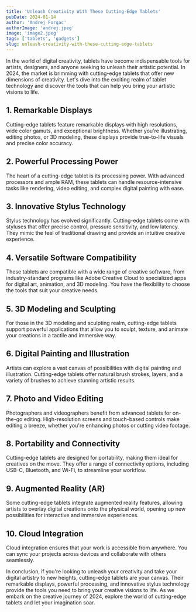 ```yaml
---
title: 'Unleash Creativity With These Cutting-Edge Tablets'
pubDate: 2024-01-14
author: 'Andrej Forgac'
authorImage: 'andrej.jpeg'
image: 'image2.jpeg'
tags: ['tablets', 'gadgets']
slug: unleash-creativity-with-these-cutting-edge-tablets
---
```


In the world of digital creativity, tablets have become indispensable tools for artists, designers, and anyone seeking to unleash their artistic potential. In 2024, the market is brimming with cutting-edge tablets that offer new dimensions of creativity. Let's dive into the exciting realm of tablet technology and discover the tools that can help you bring your artistic visions to life.

## 1. Remarkable Displays

Cutting-edge tablets feature remarkable displays with high resolutions, wide color gamuts, and exceptional brightness. Whether you're illustrating, editing photos, or 3D modeling, these displays provide true-to-life visuals and precise color accuracy.

## 2. Powerful Processing Power

The heart of a cutting-edge tablet is its processing power. With advanced processors and ample RAM, these tablets can handle resource-intensive tasks like rendering, video editing, and complex digital painting with ease.

## 3. Innovative Stylus Technology

Stylus technology has evolved significantly. Cutting-edge tablets come with styluses that offer precise control, pressure sensitivity, and low latency. They mimic the feel of traditional drawing and provide an intuitive creative experience.

## 4. Versatile Software Compatibility

These tablets are compatible with a wide range of creative software, from industry-standard programs like Adobe Creative Cloud to specialized apps for digital art, animation, and 3D modeling. You have the flexibility to choose the tools that suit your creative needs.

## 5. 3D Modeling and Sculpting

For those in the 3D modeling and sculpting realm, cutting-edge tablets support powerful applications that allow you to sculpt, texture, and animate your creations in a tactile and immersive way.

## 6. Digital Painting and Illustration

Artists can explore a vast canvas of possibilities with digital painting and illustration. Cutting-edge tablets offer natural brush strokes, layers, and a variety of brushes to achieve stunning artistic results.

## 7. Photo and Video Editing

Photographers and videographers benefit from advanced tablets for on-the-go editing. High-resolution screens and touch-based controls make editing a breeze, whether you're enhancing photos or cutting video footage.

## 8. Portability and Connectivity

Cutting-edge tablets are designed for portability, making them ideal for creatives on the move. They offer a range of connectivity options, including USB-C, Bluetooth, and Wi-Fi, to streamline your workflow.

## 9. Augmented Reality (AR)

Some cutting-edge tablets integrate augmented reality features, allowing artists to overlay digital creations onto the physical world, opening up new possibilities for interactive and immersive experiences.

## 10. Cloud Integration

Cloud integration ensures that your work is accessible from anywhere. You can sync your projects across devices and collaborate with others seamlessly.

In conclusion, if you're looking to unleash your creativity and take your digital artistry to new heights, cutting-edge tablets are your canvas. Their remarkable displays, powerful processing, and innovative stylus technology provide the tools you need to bring your creative visions to life. As we embark on the creative journey of 2024, explore the world of cutting-edge tablets and let your imagination soar.
